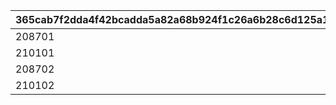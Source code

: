 |365cab7f2dda4f42bcadda5a82a68b924f1c26a6b28c6d125a157dc87816b8bd|d1f2f9d1336ae094e2941bbd0291eac8e2573e367ab303deef48294b12f75c86|f773284b3c63bab08d6670d65b9a18e69be51d44edc3f4d196d3083aa308371c|
| --- | --- | --- |
|208701|208700|2|
|210101|210100|2|
|208702|208700|3|
|210102|210100|3|